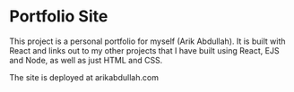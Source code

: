 # Portfolio Site
This project is a personal portfolio for myself (Arik Abdullah). It is built with React and links out to my other projects that I have built using React, EJS and Node, as well as just HTML and CSS. 

The site is deployed at arikabdullah.com
